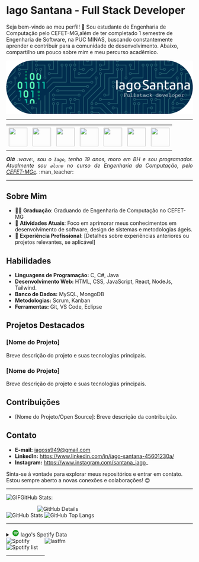 # Iago Santana - Full Stack Developer

Seja bem-vindo ao meu perfil! 👋 Sou estudante de Engenharia de Computação pelo CEFET-MG,além de ter completado 1 semestre de Engenharia de Software, na PUC MINAS, buscando constantemente aprender e contribuir para a comunidade de desenvolvimento. Abaixo, compartilho um pouco sobre mim e meu percurso acadêmico.

<div>
<img align="center" alt="Header" src="https://github.com/santana-iago/santana-iago/blob/main/img/github_banner.png?raw=true"/>
</div>

-----

<div align="center">
<table>
<tr>
 <td align="center" colspan="11"></td>
</tr> 
<tr>
<td><a href="https://github.com/santana-iago" target="_blank"><img src="https://github.com/joaopauloaramuni/joaopauloaramuni/blob/main/img/github5.png?raw=true" width="50px" height="50px"/></a>
</td>
<td><a href="https://replit.com/@iagosantana10"><img src="https://github.com/joaopauloaramuni/joaopauloaramuni/blob/main/img/replit3.svg?raw=true" width="50px" height="50px"/></a>
</td>
<td><a href="mailto:iagoss949@gmail.com" target="_blank"><img src="https://github.com/joaopauloaramuni/joaopauloaramuni/blob/main/img/gmail3.png?raw=true" width="50px" height="50px"/></a>
</td>
<td><a href="https://wa.me/5537999084706" target="_blank"><img src="https://github.com/joaopauloaramuni/joaopauloaramuni/blob/main/img/wpp2.png?raw=true" width="50px" height="50px"/></a>
</td>
<td><a href="https://www.instagram.com/santana_iago/" target="_blank"><img src="https://github.com/joaopauloaramuni/joaopauloaramuni/blob/main/img/insta2.png?raw=true" width="50px" height="50px"/></a>
</td>
<td><a href="https://www.linkedin.com/in/iagosantana10/" target="_blank"><img src="https://github.com/joaopauloaramuni/joaopauloaramuni/blob/main/img/linkedin2.png?raw=true" width="50px" height="50px"/></a>
</td>
<!--<td><a href="https://slack.com/app_redirect?channel=UVD9N6VCL"><img src="https://github.com/joaopauloaramuni/joaopauloaramuni/blob/main/img/slack.png?raw=true" width="50px" height="50px"/></a>
</td>-->
<td><a href="https://discordapp.com/users/959151773728251914" target="_blank"><img src="https://github.com/joaopauloaramuni/joaopauloaramuni/blob/main/img/discord2.png?raw=true" width="50px" height="50px"/></a>
</td>
</tr>
<tr>
 <td align="center" colspan="11"></td>
</tr> 
</table>

</div>
<div align="justify">
<i><b>Olá</b> :wave:, sou o <code>Iago</code>, tenho 19 anos, moro em BH e sou programador. Atualmente sou <code>aluno</code> no curso de Engenharia da Computação, pelo <a href="https://www.cefetmg.br/" target="_blank">CEFET-MGc</a>.</i> :man_teacher:<br />
</div>

-----

## Sobre Mim

- 👨‍🎓 **Graduação**: Graduando de Engenharia de Computação no CEFET-MG
- 🌱 **Atividades Atuais**: Foco em aprimorar meus conhecimentos em desenvolvimento de software, design de sistemas e metodologias ágeis.
- 💼 **Experiência Profissional**: [Detalhes sobre experiências anteriores ou projetos relevantes, se aplicável]

## Habilidades

- **Linguagens de Programação:** C, C#, Java
- **Desenvolvimento Web:** HTML, CSS, JavaScript, React, NodeJs, Tailwind.
- **Banco de Dados:** MySQL, MongoDB
- **Metodologias:** Scrum, Kanban
- **Ferramentas:** Git, VS Code, Eclipse

## Projetos Destacados

### [Nome do Projeto]

Breve descrição do projeto e suas tecnologias principais.

### [Nome do Projeto]

Breve descrição do projeto e suas tecnologias principais.

## Contribuições

- [Nome do Projeto/Open Source]: Breve descrição da contribuição.

## Contato

- **E-mail:** iagoss949@gmail.com 
- **LinkedIn:** https://www.linkedin.com/in/iago-santana-45601230a/
- **Instagram:** https://www.instagram.com/santana_iago_

Sinta-se à vontade para explorar meus repositórios e entrar em contato. Estou sempre aberto a novas conexões e colaborações! 😊

-----

<img height="20" alt="GIF" src="https://github.com/joaopauloaramuni/joaopauloaramuni/blob/main/img/graphic.gif?raw=true"/>GitHub Stats:

<div>
<img align="right" alt="GitHub Details" width="420px" src="http://github-profile-summary-cards.vercel.app/api/cards/profile-details?username=santana-iago&theme=github_dark"/>
<!--- <img alt="GitHub Commits" width="200px" src="http://github-profile-summary-cards.vercel.app/api/cards/productive-time?username=joaopauloaramuni&theme=github_dark"/> -->
<img alt="GitHub Stats" width="200px" src="http://github-profile-summary-cards.vercel.app/api/cards/stats?username=santana-iago&theme=github_dark"/>
<img alt="GitHub Top Langs" width="200px" src="http://github-profile-summary-cards.vercel.app/api/cards/repos-per-language?username=santana-iago&theme=github_dark"/>
</div>

-----

<div>
<div>
<details>
<summary><img height="20" alt="GIF" src="https://github.com/santana-iago/santana-iago/blob/main/img/spotify.gif?raw=true"/> Iago's Spotify Data</summary>
<img src="https://data-card-for-spotify.herokuapp.com/api/card?user_id=iopboqrqqheb8whvogbzsox8s" alt="Data Card for Spotify">
</details>
</div>
<div>
<!-- <a href="https://twitter.com/joaoaramuni" target="_blank"><img align="right" width="400px" height="270px" alt="tweets" src="https://github-readme-twitter.gazf.vercel.app/api?id=joaoaramuni"/></a> -->
<a href="https://www.last.fm/pt/user/iagoooooo" target="_blank"><img align="right" width="400px" height="270px" alt="lastfm" src="https://lastfm-recently-played.vercel.app/api?user=iagoooooo&width=400"/></a>
</div>
<div>
<img alt="Spotify" width="200px" height="270px" src="https://spotify-github-profile.vercel.app/api/view?uid=iopboqrqqheb8whvogbzsox8s&cover_image=true&theme=default"/> &nbsp; &nbsp; 
<img alt="Spotify list" width="200px" height="270px" src="https://spotify-recently-played-readme.vercel.app/api?user=iopboqrqqheb8whvogbzsox8s&count=10"/>
</div>
</div>

-----

